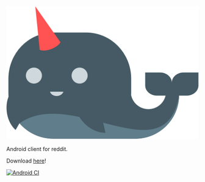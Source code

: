 ![app logo](logo.png)

Android client for reddit.

Download [here](https://play.google.com/store/apps/details?id=com.ddiehl.android.htn)!

[![Android CI](https://github.com/damien5314/HoldTheNarwhal/actions/workflows/android.yml/badge.svg)](https://github.com/damien5314/HoldTheNarwhal/actions/workflows/android.yml)
